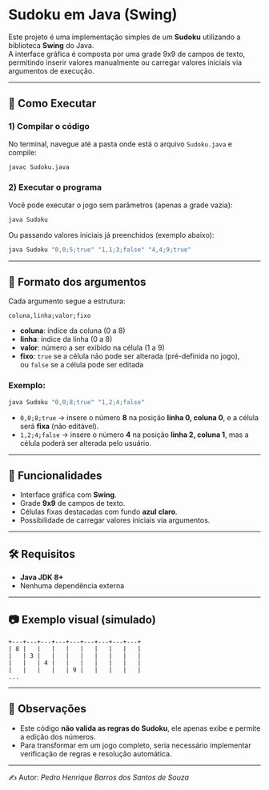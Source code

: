 # Sudoku em Java (Swing)

Este projeto é uma implementação simples de um **Sudoku** utilizando a biblioteca **Swing** do Java.  
A interface gráfica é composta por uma grade 9x9 de campos de texto, permitindo inserir valores manualmente ou carregar valores iniciais via argumentos de execução.

---

## 🚀 Como Executar

### 1) Compilar o código
No terminal, navegue até a pasta onde está o arquivo `Sudoku.java` e compile:

```bash
javac Sudoku.java
```

### 2) Executar o programa
Você pode executar o jogo sem parâmetros (apenas a grade vazia):

```bash
java Sudoku
```

Ou passando valores iniciais já preenchidos (exemplo abaixo):

```bash
java Sudoku "0,0;5;true" "1,1;3;false" "4,4;9;true"
```

---

## 📌 Formato dos argumentos

Cada argumento segue a estrutura:

```
coluna,linha;valor;fixo
```

- **coluna**: índice da coluna (0 a 8)  
- **linha**: índice da linha (0 a 8)  
- **valor**: número a ser exibido na célula (1 a 9)  
- **fixo**: `true` se a célula não pode ser alterada (pré-definida no jogo),  
  ou `false` se a célula pode ser editada  

### Exemplo:

```bash
java Sudoku "0,0;8;true" "1,2;4;false"
```

- `0,0;8;true` → insere o número **8** na posição **linha 0, coluna 0**, e a célula será **fixa** (não editável).  
- `1,2;4;false` → insere o número **4** na posição **linha 2, coluna 1**, mas a célula poderá ser alterada pelo usuário.

---

## 🎨 Funcionalidades

- Interface gráfica com **Swing**.  
- Grade **9x9** de campos de texto.  
- Células fixas destacadas com fundo **azul claro**.  
- Possibilidade de carregar valores iniciais via argumentos.  

---

## 🛠 Requisitos

- **Java JDK 8+**  
- Nenhuma dependência externa  

---

## 📷 Exemplo visual (simulado)

```
+---+---+---+---+---+---+---+---+---+
| 8 |   |   |   |   |   |   |   |   |
|   | 3 |   |   |   |   |   |   |   |
|   |   | 4 |   |   |   |   |   |   |
|   |   |   |   | 9 |   |   |   |   |
...
```

---

## 📌 Observações

- Este código **não valida as regras do Sudoku**, ele apenas exibe e permite a edição dos números.  
- Para transformar em um jogo completo, seria necessário implementar verificação de regras e resolução automática.  

---


✍️ Autor: *Pedro Henrique Barros dos Santos de Souza*
